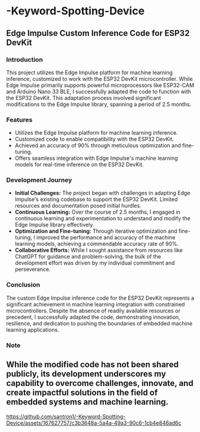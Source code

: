# -Keyword-Spotting-Device
## Edge Impulse Custom Inference Code for ESP32 DevKit

### Introduction
This project utilizes the Edge Impulse platform for machine learning inference, customized to work with the ESP32 DevKit microcontroller. While Edge Impulse primarily supports powerful microprocessors like ESP32-CAM and Arduino Nano 33 BLE, I successfully adapted the code to function with the ESP32 DevKit. This adaptation process involved significant modifications to the Edge Impulse library, spanning a period of 2.5 months.

### Features
- Utilizes the Edge Impulse platform for machine learning inference.
- Customized code to enable compatibility with the ESP32 DevKit.
- Achieved an accuracy of 90% through meticulous optimization and fine-tuning.
- Offers seamless integration with Edge Impulse's machine learning models for real-time inference on the ESP32 DevKit.

### Development Journey
- **Initial Challenges:** The project began with challenges in adapting Edge Impulse's existing codebase to support the ESP32 DevKit. Limited resources and documentation posed initial hurdles.
- **Continuous Learning:** Over the course of 2.5 months, I engaged in continuous learning and experimentation to understand and modify the Edge Impulse library effectively.
- **Optimization and Fine-tuning:** Through iterative optimization and fine-tuning, I improved the performance and accuracy of the machine learning models, achieving a commendable accuracy rate of 90%.
- **Collaborative Efforts:** While I sought assistance from resources like ChatGPT for guidance and problem-solving, the bulk of the development effort was driven by my individual commitment and perseverance.

### Conclusion
The custom Edge Impulse inference code for the ESP32 DevKit represents a significant achievement in machine learning integration with constrained microcontrollers. Despite the absence of readily available resources or precedent, I successfully adapted the code, demonstrating innovation, resilience, and dedication to pushing the boundaries of embedded machine learning applications.

### Note
While the modified code has not been shared publicly, its development underscores my capability to overcome challenges, innovate, and create impactful solutions in the field of embedded systems and machine learning.
---


https://github.com/santron1/-Keyword-Spotting-Device/assets/167627757/c3b3648a-5a4a-49a3-90c6-1cb4e846ad6c


